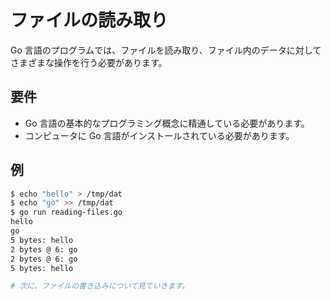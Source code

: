 # ファイルの読み取り

Go 言語のプログラムでは、ファイルを読み取り、ファイル内のデータに対してさまざまな操作を行う必要があります。

## 要件

- Go 言語の基本的なプログラミング概念に精通している必要があります。
- コンピュータに Go 言語がインストールされている必要があります。

## 例

```sh
$ echo "hello" > /tmp/dat
$ echo "go" >> /tmp/dat
$ go run reading-files.go
hello
go
5 bytes: hello
2 bytes @ 6: go
2 bytes @ 6: go
5 bytes: hello

# 次に、ファイルの書き込みについて見ていきます。
```
